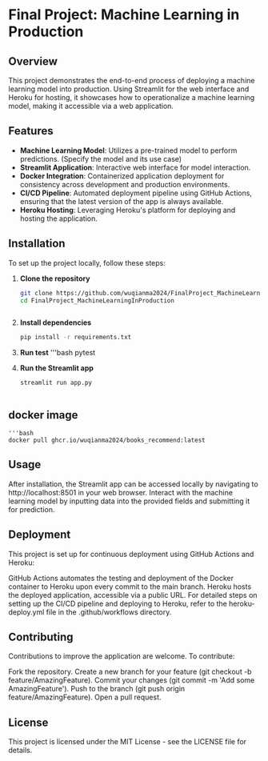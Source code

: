 
# Final Project: Machine Learning in Production

## Overview
This project demonstrates the end-to-end process of deploying a machine learning model into production. Using Streamlit for the web interface and Heroku for hosting, it showcases how to operationalize a machine learning model, making it accessible via a web application.

## Features
- **Machine Learning Model**: Utilizes a pre-trained model to perform predictions. (Specify the model and its use case)
- **Streamlit Application**: Interactive web interface for model interaction.
- **Docker Integration**: Containerized application deployment for consistency across development and production environments.
- **CI/CD Pipeline**: Automated deployment pipeline using GitHub Actions, ensuring that the latest version of the app is always available.
- **Heroku Hosting**: Leveraging Heroku's platform for deploying and hosting the application.

## Installation
To set up the project locally, follow these steps:

1. **Clone the repository**
   ```bash
   git clone https://github.com/wuqianma2024/FinalProject_MachineLearningInProduction.git
   cd FinalProject_MachineLearningInProduction



2. **Install dependencies**

    ```bash
    pip install -r requirements.txt

3. **Run test**
    '''bash
    pytest


4.  **Run the Streamlit app**

    ```bash
    streamlit run app.py



## docker image

    '''bash
    docker pull ghcr.io/wuqianma2024/books_recommend:latest

## Usage
After installation, the Streamlit app can be accessed locally by navigating to http://localhost:8501 in your web browser. Interact with the machine learning model by inputting data into the provided fields and submitting it for prediction.

## Deployment
This project is set up for continuous deployment using GitHub Actions and Heroku:

GitHub Actions automates the testing and deployment of the Docker container to Heroku upon every commit to the main branch.
Heroku hosts the deployed application, accessible via a public URL.
For detailed steps on setting up the CI/CD pipeline and deploying to Heroku, refer to the heroku-deploy.yml file in the .github/workflows directory.

## Contributing
Contributions to improve the application are welcome. To contribute:

Fork the repository.
Create a new branch for your feature (git checkout -b feature/AmazingFeature).
Commit your changes (git commit -m 'Add some AmazingFeature').
Push to the branch (git push origin feature/AmazingFeature).
Open a pull request.
## License
This project is licensed under the MIT License - see the LICENSE file for details.
